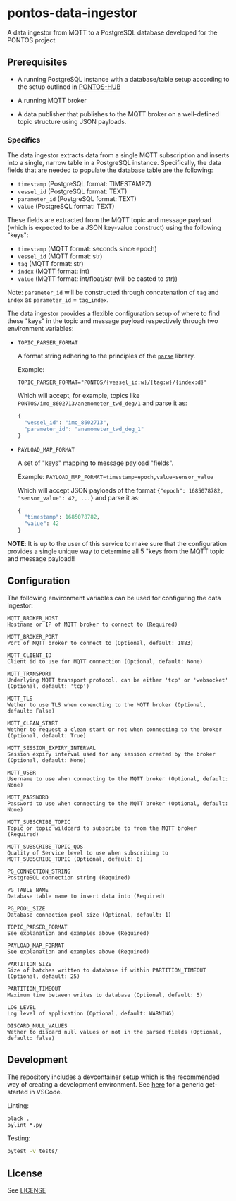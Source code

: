 # pontos-data-ingestor
A data ingestor from MQTT to a PostgreSQL database developed for the PONTOS project

## Prerequisites

* A running PostgreSQL instance with a database/table setup according to the setup outlined in [PONTOS-HUB](https://github.com/MO-RISE/pontos-hub/blob/main/database/docker-entrypoint-initdb.d/010-pontos-setup.sql#L7-L12)

* A running MQTT broker 

* A data publisher that publishes to the MQTT broker on a well-defined topic structure using JSON payloads.

### Specifics

The data ingestor extracts data from a single MQTT subscription and inserts into a single, narrow table in a PostgreSQL instance. Specifically, the data fields that are needed to populate the database table are the following:

* `timestamp` (PostgreSQL format: TIMESTAMPZ)
* `vessel_id` (PostgreSQL format: TEXT)
* `parameter_id` (PostgreSQL format: TEXT)
* `value` (PostgreSQL format: TEXT)

These fields are extracted from the MQTT topic and message payload (which is expected to be a JSON key-value construct) using the following "keys":
* `timestamp` (MQTT format: seconds since epoch)
* `vessel_id` (MQTT format: str)
* `tag` (MQTT format: str)
* `index` (MQTT format: int)
* `value` (MQTT format: int/float/str (will be casted to str))

Note: `parameter_id` will be constructed through concatenation of `tag` and `index` as `parameter_id` = `tag`_`index`.

The data ingestor provides a flexible configuration setup of where to find these "keys" in the topic and message payload respectively through two environment variables:

* `TOPIC_PARSER_FORMAT`

  A format string adhering to the principles of the [`parse`](https://github.com/r1chardj0n3s/parse) library.

  Example: 
  
  `TOPIC_PARSER_FORMAT="PONTOS/{vessel_id:w}/{tag:w}/{index:d}"`

  Which will accept, for example, topics like `PONTOS/imo_8602713/anemometer_twd_deg/1` and parse it as: 
  ```python
  {
    "vessel_id": "imo_8602713",
    "parameter_id": "anemometer_twd_deg_1"
  }
  ```

* `PAYLOAD_MAP_FORMAT`

  A set of "keys" mapping to message payload "fields".

  Example: `PAYLOAD_MAP_FORMAT=timestamp=epoch,value=sensor_value`

  Which will accept JSON payloads of the format `{"epoch": 1685078782, "sensor_value": 42, ...}` and parse it as:
  ```python
  {
    "timestamp": 1685078782,
    "value": 42
  }
  ```

**NOTE**: It is up to the user of this service to make sure that the configuration provides a single unique way to determine all 5 "keys from the MQTT topic and message payload!!

## Configuration
The following environment variables can be used for configuring the data ingestor:
```text
MQTT_BROKER_HOST
Hostname or IP of MQTT broker to connect to (Required)

MQTT_BROKER_PORT
Port of MQTT broker to connect to (Optional, default: 1883)

MQTT_CLIENT_ID
Client id to use for MQTT connection (Optional, default: None)

MQTT_TRANSPORT
Underlying MQTT transport protocol, can be either 'tcp' or 'websocket' (Optional, default: 'tcp')

MQTT_TLS
Wether to use TLS when conencting to the MQTT broker (Optional, default: False)

MQTT_CLEAN_START
Wether to request a clean start or not when connecting to the broker (Optional, default: True)

MQTT_SESSION_EXPIRY_INTERVAL
Session expiry interval used for any session created by the broker (Optional, default: None)

MQTT_USER
Username to use when connecting to the MQTT broker (Optional, default: None)

MQTT_PASSWORD
Password to use when connecting to the MQTT broker (Optional, default: None)

MQTT_SUBSCRIBE_TOPIC
Topic or topic wildcard to subscribe to from the MQTT broker (Required)

MQTT_SUBSCRIBE_TOPIC_QOS
Quality of Service level to use when subscribing to MQTT_SUBSCRIBE_TOPIC (Optional, default: 0)

PG_CONNECTION_STRING
PostgreSQL connection string (Required)

PG_TABLE_NAME
Database table name to insert data into (Required)

PG_POOL_SIZE
Database connection pool size (Optional, default: 1)

TOPIC_PARSER_FORMAT
See explanation and examples above (Required)

PAYLOAD_MAP_FORMAT
See explanation and examples above (Required)

PARTITION_SIZE
Size of batches written to database if within PARTITION_TIMEOUT (Optional, default: 25)

PARTITION_TIMEOUT
Maximum time between writes to database (Optional, default: 5)

LOG_LEVEL
Log level of application (Optional, default: WARNING)

DISCARD_NULL_VALUES
Wether to discard null values or not in the parsed fields (Optional, default: false)
```

## Development
The repository includes a devcontainer setup which is the recommended way of creating a development environment. See [here](https://code.visualstudio.com/docs/devcontainers/containers) for a generic get-started in VSCode.

Linting:
```cmd
black .
pylint *.py
```

Testing:
```cmd
pytest -v tests/
```

## License
See [LICENSE](./LICENSE)

